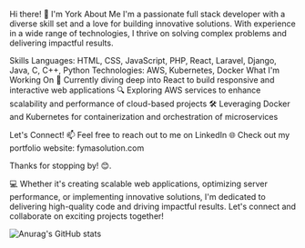 Hi there! 👋 I'm York
About Me
I'm a passionate full stack developer with a diverse skill set and a love for building innovative solutions. With experience in a wide range of technologies, I thrive on solving complex problems and delivering impactful results.

Skills
Languages: HTML, CSS, JavaScript, PHP, React, Laravel, Django, Java, C, C++, Python
Technologies: AWS, Kubernetes, Docker
What I'm Working On
🚀 Currently diving deep into React to build responsive and interactive web applications
🔍 Exploring AWS services to enhance scalability and performance of cloud-based projects
🛠️ Leveraging Docker and Kubernetes for containerization and orchestration of microservices

Let's Connect!
📫 Feel free to reach out to me on LinkedIn
🌐 Check out my portfolio website: fymasolution.com

Thanks for stopping by! 😊.

💻 Whether it's creating scalable web applications, optimizing server performance, or implementing innovative solutions, I'm dedicated to delivering high-quality code and driving impactful results. Let's connect and collaborate on exciting projects together!

![Anurag's GitHub stats](https://github-readme-stats.vercel.app/api?username=MartinsYork&theme=dark&show_icons=true)
